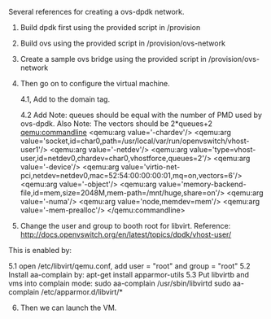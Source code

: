 Several references for creating a ovs-dpdk network.

1. Build dpdk first using the provided script in /provision

2. Build ovs using the provided script in /provision/ovs-network

3. Create a sample ovs bridge using the provided script in /provision/ovs-network

4. Then go on to configure the virtual machine.

   4.1, Add <domain type='kvm' xmlns:qemu='http://libvirt.org/schemas/domain/qemu/1.0'>
   to the domain tag.

   4.2 Add
   Note: queues should be equal with the number of PMD used by ovs-dpdk.
   Also Note: The vectors should be 2*queues+2
   <qemu:commandline>
      <qemu:arg value='-chardev'/>
      <qemu:arg value='socket,id=char0,path=/usr/local/var/run/openvswitch/vhost-user1'/>
      <qemu:arg value='-netdev'/>
      <qemu:arg value='type=vhost-user,id=netdev0,chardev=char0,vhostforce,queues=2'/>
      <qemu:arg value='-device'/>
      <qemu:arg value='virtio-net-pci,netdev=netdev0,mac=52:54:00:00:00:01,mq=on,vectors=6'/>
      <qemu:arg value='-object'/>
      <qemu:arg value='memory-backend-file,id=mem,size=2048M,mem-path=/mnt/huge,share=on'/>
      <qemu:arg value='-numa'/>
      <qemu:arg value='node,memdev=mem'/>
      <qemu:arg value='-mem-prealloc'/>
    </qemu:commandline>
						

5. Change the user and group to booth root for libvirt.
Reference: http://docs.openvswitch.org/en/latest/topics/dpdk/vhost-user/

This is enabled by:

   5.1 open /etc/libvirt/qemu.conf, add user = "root" and  group = "root"
   5.2 Install aa-complain by: apt-get install apparmor-utils
   5.3 Put libvirtb and vms into complain mode:
       sudo aa-complain /usr/sbin/libvirtd
       sudo aa-complain /etc/apparmor.d/libvirt/*

6. Then we can launch the VM.